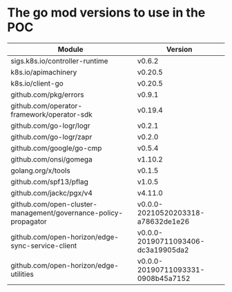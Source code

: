 # The go mod versions to use in the POC

| Module                                                          | Version                            |
| ----------------------------------------------------------------| ---------------------------------- |
| sigs.k8s.io/controller-runtime                                  | v0.6.2                             |
| k8s.io/apimachinery                                             | v0.20.5                            |
| k8s.io/client-go                                                | v0.20.5                            |
| github.com/pkg/errors                                           | v0.9.1                             |
| github.com/operator-framework/operator-sdk                      | v0.19.4                            |
| github.com/go-logr/logr                                         | v0.2.1                             |
| github.com/go-logr/zapr                                         | v0.2.0                             |
| github.com/google/go-cmp                                        | v0.5.4                             |
| github.com/onsi/gomega                                          | v1.10.2                            |
| golang.org/x/tools                                              | v0.1.5                             |
| github.com/spf13/pflag                                          | v1.0.5                             |
| github.com/jackc/pgx/v4                                         | v4.11.0                            |
| github.com/open-cluster-management/governance-policy-propagator | v0.0.0-20210520203318-a78632de1e26 |
| github.com/open-horizon/edge-sync-service-client                | v0.0.0-20190711093406-dc3a19905da2 |
| github.com/open-horizon/edge-utilities                          | v0.0.0-20190711093331-0908b45a7152 |


